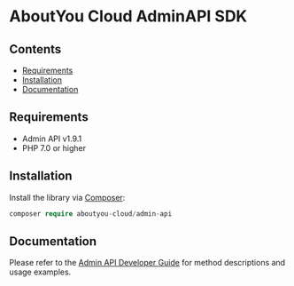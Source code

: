 # AboutYou Cloud AdminAPI SDK

## Contents

* [Requirements](#requirements)
* [Installation](#installation)
* [Documentation](#documentation)

## Requirements

* Admin API v1.9.1
* PHP 7.0 or higher

## Installation

Install the library via [Composer](https://getcomposer.org/):

```php
composer require aboutyou-cloud/admin-api
```

## Documentation

Please refer to the [Admin API Developer Guide](https://scayle.dev/en/dev/admin-api/introduction) for method descriptions and usage examples.
